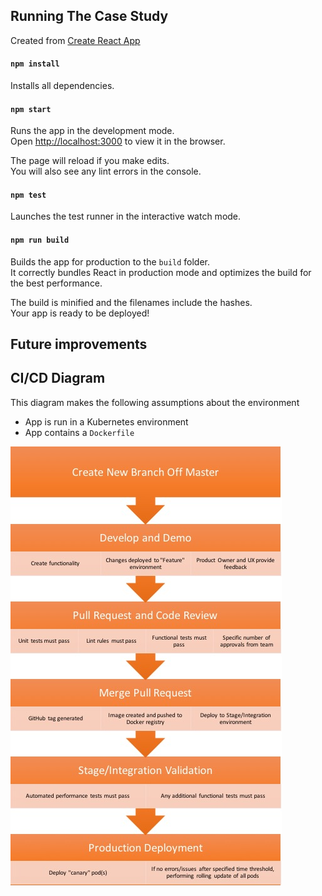 ## Running The Case Study

Created from [Create React App](https://github.com/facebookincubator/create-react-app)

#### `npm install`

Installs all dependencies.

#### `npm start`

Runs the app in the development mode.<br>
Open [http://localhost:3000](http://localhost:3000) to view it in the browser.

The page will reload if you make edits.<br>
You will also see any lint errors in the console.

#### `npm test`

Launches the test runner in the interactive watch mode.

#### `npm run build`

Builds the app for production to the `build` folder.<br>
It correctly bundles React in production mode and optimizes the build for the best performance.

The build is minified and the filenames include the hashes.<br>
Your app is ready to be deployed!

## Future improvements

## CI/CD Diagram

This diagram makes the following assumptions about the environment
* App is run in a Kubernetes environment
* App contains a `Dockerfile`

![alt text](CICD.jpg "CI/CD Diagram")
